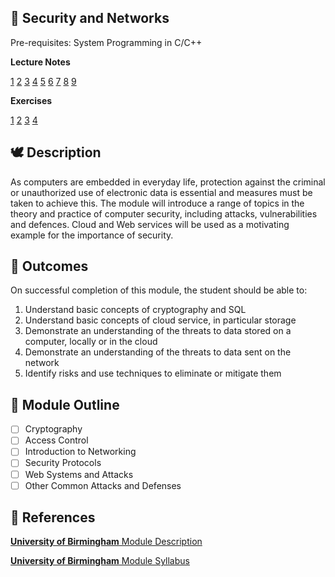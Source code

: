## 🔐 Security and Networks

Pre-requisites: System Programming in C/C++

**Lecture Notes**

[1](./01-Introduction)	[2](./02-SymmetricKeyCryptography)	[3](./03-PublicKeyCryptography)	[4](./04-HashFunctionAndAccessControl)	[5](./05-NetworkingAndSecurityProtocols)	[6](./06-TLSAndTor)	[7](./07-AutomatedProtocolVerification)	[8](./08-WebAttack)	[9](./09-ReverseEngineering)

**Exercises**

[1](./exercises/Ex1.pdf)	[2](./exercises/Ex2.pdf)	[3](./exercises/Ex3.pdf)	[4](./exercises/Ex4.pdf)

## 🕊 Description

As computers are embedded in everyday life, protection against the criminal or unauthorized use of electronic data is essential and measures must be taken to achieve this. The module will introduce a range of topics in the theory and practice of computer security, including attacks, vulnerabilities and defences. Cloud and Web services will be used as a motivating example for the importance of security.

## 🎯 Outcomes

On successful completion of this module, the student should be able to:

1. Understand basic concepts of cryptography and SQL
2. Understand basic concepts of cloud service, in particular storage
3. Demonstrate an understanding of the threats to data stored on a computer, locally or in the cloud
4. Demonstrate an understanding of the threats to data sent on the network
5. Identify risks and use techniques to eliminate or mitigate them

## 📌 Module Outline

- [ ] Cryptography
- [ ] Access Control
- [ ] Introduction to Networking
- [ ] Security Protocols
- [ ] Web Systems and Attacks
- [ ] Other Common Attacks and Defenses

## 📙 References

[**University of Birmingham** Module Description](https://www.cs.bham.ac.uk/internal/modules/2019/06-30195/mds)

[**University of Birmingham** Module Syllabus](https://www.cs.bham.ac.uk/internal/modules/2019/06-30195/)

